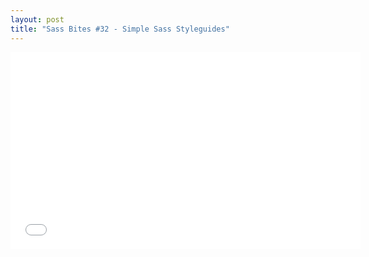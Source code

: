 ```yaml
---
layout: post
title: "Sass Bites #32 - Simple Sass Styleguides"
---
```


<iframe width='560' height='315' src='//www.youtube.com/embed/2DzXSci0JYs' frameborder='0' allowfullscreen></iframe>